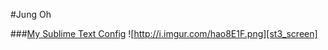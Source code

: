 #Jung Oh

###[My Sublime Text Config][st3]
![http://i.imgur.com/hao8E1F.png][st3_screen]

[st3]:https://github.com/jung3o/Jung3o/tree/master/st3
[st3_screen]:http://i.imgur.com/hao8E1F.png
